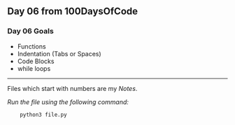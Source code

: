 ## Day 06 from 100DaysOfCode

### Day 06 Goals

- Functions
- Indentation (Tabs or Spaces)
- Code Blocks
- while loops
___
Files which start with numbers are my *Notes*.

*Run the file using the following command:*

``` bash
    python3 file.py
```

